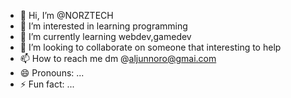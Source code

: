 - 👋 Hi, I’m @NORZTECH
- 👀 I’m interested in learning programming 
- 🌱 I’m currently learning webdev,gamedev
- 💞️ I’m looking to collaborate on someone that interesting to help
- 📫 How to reach me dm @aljunnoro@gmai.com
- 😄 Pronouns: ...
- ⚡ Fun fact: ...

<!---
NORZTECH/NORZTECH is a ✨ special ✨ repository because its `README.md` (this file) appears on your GitHub profile.
You can click the Preview link to take a look at your changes.
--->
